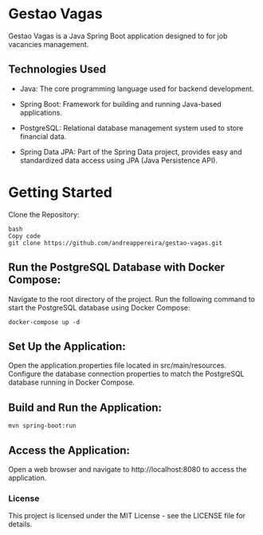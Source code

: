 # Gestao Vagas
Gestao Vagas is a Java Spring Boot application designed to for job vacancies management.

## Technologies Used
- Java: The core programming language used for backend development.

- Spring Boot: Framework for building and running Java-based applications.

- PostgreSQL: Relational database management system used to store financial data.

- Spring Data JPA: Part of the Spring Data project, provides easy and standardized data access using JPA (Java Persistence API).


# Getting Started
Clone the Repository:
```
bash
Copy code
git clone https://github.com/andreappereira/gestao-vagas.git
```
## Run the PostgreSQL Database with Docker Compose:

Navigate to the root directory of the project.
Run the following command to start the PostgreSQL database using Docker Compose:
```
docker-compose up -d
```
## Set Up the Application:

Open the application.properties file located in src/main/resources.
Configure the database connection properties to match the PostgreSQL database running in Docker Compose.

## Build and Run the Application:
```
mvn spring-boot:run
```

## Access the Application:
Open a web browser and navigate to http://localhost:8080 to access the application.

### License
This project is licensed under the MIT License - see the LICENSE file for details.
